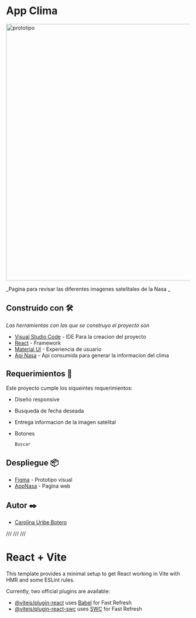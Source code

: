 # App Clima

<img width="700" alt="prototipo" src="https://i.postimg.cc/0ygrS6zG/Desktop.png">

_Pagina para revisar las diferentes imagenes satelitales de la Nasa _

## Construido con 🛠️

_Las herramientas con las que se construyo el proyecto son_

- [Visual Studio Code](https://code.visualstudio.com/) - IDE Para la creacion del proyecto
- [React](https://sass-lang.com/) - Framework
- [Material UI](https://necolas.github.io/normalize.css/) - Experiencia de usuario
- [Api Nasa](https://api.nasa.gov/) - Api consumida para generar la informacion del clima

## Requerimientos 📄

Este proyecto cumple los siqueintes requerimientos:

- Diseño responsive
- Busqueda de fecha deseada
- Entrega informacion de la imagen satelital
- Botones

  `Buscar`

## Despliegue 📦

- [Figma](https://www.figma.com/proto/9XETHLfSGMgKOozoMJ75tn/API-Nasa?type=design&node-id=129-139&t=0YZusSNEAoVr9cCr-0&scaling=scale-down&page-id=0%3A1&starting-point-node-id=129%3A139) - Prototipo visual
- [AppNasa]() - Pagina web

## Autor ✒️

- [Carolina Uribe Botero](https://github.com/caro1017)

/// /// ///

# React + Vite

This template provides a minimal setup to get React working in Vite with HMR and some ESLint rules.

Currently, two official plugins are available:

- [@vitejs/plugin-react](https://github.com/vitejs/vite-plugin-react/blob/main/packages/plugin-react/README.md) uses [Babel](https://babeljs.io/) for Fast Refresh
- [@vitejs/plugin-react-swc](https://github.com/vitejs/vite-plugin-react-swc) uses [SWC](https://swc.rs/) for Fast Refresh
